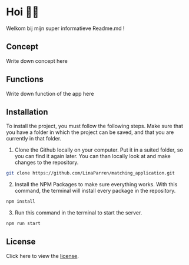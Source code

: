 # Hoi 👋🏻

Welkom bij mijn super informatieve Readme.md !


## Concept
Write down concept here


## Functions
Write down function of the app here


## Installation
To install the project, you must follow the following steps. Make sure that you have a folder in which the project can be saved, and that you are currently in that folder. 

1. Clone the Github locally on your computer. Put it in a suited folder, so you can find it again later. You can than locally look at and make changes to the repository.
  ```sh
  git clone https://github.com/LinaParren/matching_application.git
  ```

2. Install the NPM Packages to make sure everything works. With this command, the terminal will install every package in the repository. 
  ```sh
  npm install
  ```
 
3. Run this command in the terminal to start the server. 
  ```sh
  npm run start
  ```


## License
Click here to view the <a href='https://github.com/LinaParren/matching_application/blob/main/LICENSE'>license</a>.
